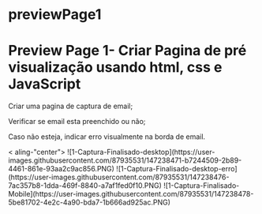 # previewPage1
<h1>Preview Page 1- Criar Pagina de pré visualização usando html, css e JavaScript </h1>
<p>Criar uma pagina de captura de email;</p>
<p>Verificar se email esta preenchido ou não;</p>
<p>Caso não esteja, indicar erro visualmente na borda de email.</p>
< aling-"center">
![1-Captura-Finalisado-desktop](https://user-images.githubusercontent.com/87935531/147238471-b7244509-2b89-4461-861e-93aa2c9ac856.PNG)
![1-Captura-Finalisado-desktop-erro](https://user-images.githubusercontent.com/87935531/147238476-7ac357b8-1dda-469f-8840-a7af1fed0f10.PNG)
![1-Captura-Finalisado-Mobile](https://user-images.githubusercontent.com/87935531/147238478-5be81702-4e2c-4a90-bda7-1b666ad925ac.PNG)
 
